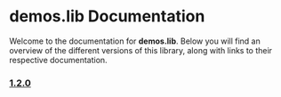 # demos.lib Documentation

Welcome to the documentation for **demos.lib**. Below you will find an overview of the different versions of this library, along with links to their respective documentation.

### [1.2.0](./1.2.0/doc.md)
